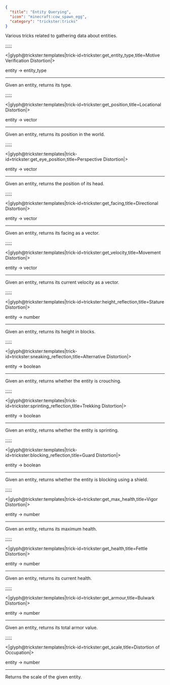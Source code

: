 ```json
{
  "title": "Entity Querying",
  "icon": "minecraft:cow_spawn_egg",
  "category": "trickster:tricks"
}
```

Various tricks related to gathering data about entities.

;;;;;

<|glyph@trickster:templates|trick-id=trickster:get_entity_type,title=Motive Verification Distortion|>

entity -> entity_type

---

Given an entity, returns its type.

;;;;;

<|glyph@trickster:templates|trick-id=trickster:get_position,title=Locational Distortion|>

entity -> vector

---

Given an entity, returns its position in the world.

;;;;;

<|glyph@trickster:templates|trick-id=trickster:get_eye_position,title=Perspective Distortion|>

entity -> vector

---

Given an entity, returns the position of its head.

;;;;;

<|glyph@trickster:templates|trick-id=trickster:get_facing,title=Directional Distortion|>

entity -> vector

---

Given an entity, returns its facing as a vector.

;;;;;

<|glyph@trickster:templates|trick-id=trickster:get_velocity,title=Movement Distortion|>

entity -> vector

---

Given an entity, returns its current velocity as a vector.

;;;;;

<|glyph@trickster:templates|trick-id=trickster:height_reflection,title=Stature Distortion|>

entity -> number

---

Given an entity, returns its height in blocks.

;;;;;

<|glyph@trickster:templates|trick-id=trickster:sneaking_reflection,title=Alternative Distortion|>

entity -> boolean

---

Given an entity, returns whether the entity is crouching.

;;;;;

<|glyph@trickster:templates|trick-id=trickster:sprinting_reflection,title=Trekking Distortion|>

entity -> boolean

---

Given an entity, returns whether the entity is sprinting.

;;;;;

<|glyph@trickster:templates|trick-id=trickster:blocking_reflection,title=Guard Distortion|>

entity -> boolean

---

Given an entity, returns whether the entity is blocking using a shield.

;;;;;

<|glyph@trickster:templates|trick-id=trickster:get_max_health,title=Vigor Distortion|>

entity -> number

---

Given an entity, returns its maximum health.

;;;;;

<|glyph@trickster:templates|trick-id=trickster:get_health,title=Fettle Distortion|>

entity -> number

---

Given an entity, returns its current health.

;;;;;

<|glyph@trickster:templates|trick-id=trickster:get_armour,title=Bulwark Distortion|>

entity -> number

---

Given an entity, returns its total armor value.

;;;;;

<|glyph@trickster:templates|trick-id=trickster:get_scale,title=Distortion of Occupation|>

entity -> number

---

Returns the scale of the given entity.
